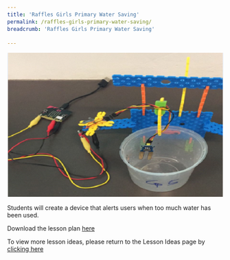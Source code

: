 ```yaml
---
title: 'Raffles Girls Primary Water Saving'
permalink: /raffles-girls-primary-water-saving/
breadcrumb: 'Raffles Girls Primary Water Saving'

---
```



![water saving](/images/in-schools/digital-maker/overview/lesson-plans/primary/Raffles-Girls-Primary-Water-Saving.png)

Students will create a device that alerts users when too much water has been used.

Download the lesson plan [here](/files/lesson-plans/primary-schools/design-and-technology/Raffles-Girls-Primary-Water-Saving.zip)

To view more lesson ideas, please return to the Lesson Ideas page by [clicking here](/in-schools/digital-maker/lesson-ideas-primary/)
